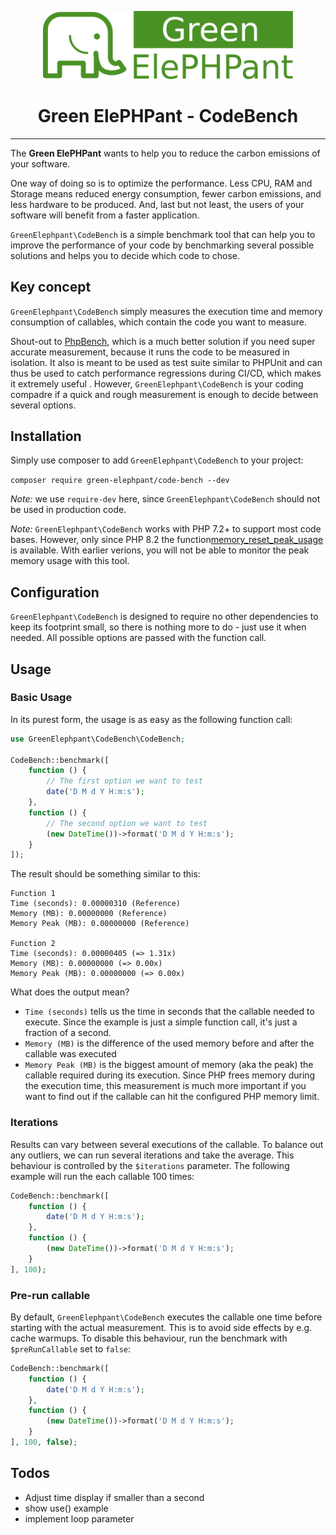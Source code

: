 <p align="center">
	<img src="./docs/images/green-elephpant-logo.svg" alt="Green ElePHPant" width="400">
</p>
<h1 align="center">Green ElePHPant - CodeBench</h1>

------

The **Green ElePHPant** wants to help you to reduce the carbon emissions of your software.

One way of doing so is to optimize the performance. Less CPU, RAM and Storage means reduced energy consumption, fewer 
carbon emissions, and less hardware to be produced. And, last but not least, the users of your software will benefit
from a faster application.

`GreenElephpant\CodeBench` is a simple benchmark tool that can help you to improve the performance of your code by 
benchmarking several possible solutions and helps you to decide which code to chose.

## Key concept

`GreenElephpant\CodeBench` simply measures the execution time and memory consumption of callables, which contain 
the code you want to measure. 

Shout-out to [PhpBench](https://github.com/phpbench/phpbench), which is a much better solution if you need super 
accurate measurement, because it runs the code to be measured in isolation. It also is meant to be used as test suite
similar to PHPUnit and can thus be used to catch performance regressions during CI/CD, which makes it extremely useful .
However, `GreenElephpant\CodeBench` is your coding compadre if a quick and rough measurement is enough to decide 
between several options.

## Installation

Simply use composer to add `GreenElephpant\CodeBench` to your project:

`composer require green-elephpant/code-bench --dev`

*Note:* we use `require-dev` here, since `GreenElephpant\CodeBench` should not be used in production code.

*Note:* `GreenElephpant\CodeBench` works with PHP 7.2+ to support most code bases. However, only since PHP 8.2 the 
function[memory_reset_peak_usage](https://www.php.net/manual/en/function.memory-reset-peak-usage.php) is available. With
earlier verions, you will not be able to monitor the peak memory usage with this tool.

## Configuration

`GreenElephpant\CodeBench` is designed to require no other dependencies to keep its footprint small, so there is
nothing more to do - just use it when needed. All possible options are passed with the function call.

## Usage

### Basic Usage

In its purest form, the usage is as easy as the following function call:

```php
use GreenElephpant\CodeBench\CodeBench;

CodeBench::benchmark([
    function () {
        // The first option we want to test    
        date('D M d Y H:m:s');
    },
    function () {
        // The second option we want to test
        (new DateTime())->format('D M d Y H:m:s');
    }
]);
```

The result should be something similar to this:

```
Function 1
Time (seconds): 0.00000310 (Reference)
Memory (MB): 0.00000000 (Reference)
Memory Peak (MB): 0.00000000 (Reference)

Function 2
Time (seconds): 0.00000405 (=> 1.31x)
Memory (MB): 0.00000000 (=> 0.00x)
Memory Peak (MB): 0.00000000 (=> 0.00x)
```

What does the output mean?

* `Time (seconds)` tells us the time in seconds that the callable needed to execute. Since the example is just a simple 
function call, it's just a fraction of a second.
* `Memory (MB)` is the difference of the used memory before and after the callable was executed
* `Memory Peak (MB)` is the biggest amount of memory (aka the peak) the callable required during its execution. Since PHP
frees memory during the execution time, this measurement is much more important if you want to find out if the callable
can hit the configured PHP memory limit.

### Iterations

Results can vary between several executions of the callable. To balance out any outliers, we can run several iterations
and take the average. This behaviour is controlled by the `$iterations` parameter. The following example will run the 
each callable 100 times: 

```php
CodeBench::benchmark([
    function () {
        date('D M d Y H:m:s');
    },
    function () {
        (new DateTime())->format('D M d Y H:m:s');
    }
], 100);
```

### Pre-run callable

By default, `GreenElephpant\CodeBench` executes the callable one time before starting with the actual measurement. This
is to avoid side effects by e.g. cache warmups. To disable this behaviour, run the benchmark with `$preRunCallable` set 
to `false`:

```php
CodeBench::benchmark([
    function () {
        date('D M d Y H:m:s');
    },
    function () {
        (new DateTime())->format('D M d Y H:m:s');
    }
], 100, false);
```

## Todos

* Adjust time display if smaller than a second
* show use() example
* implement loop parameter

